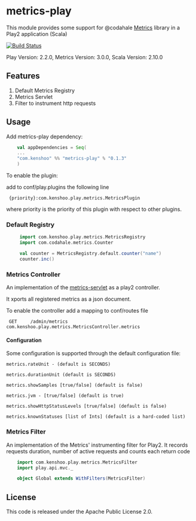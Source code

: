 # metrics-play

This module provides some support for @codahale [Metrics](http://metrics.codahale.com/) library in a Play2 application (Scala)

[![Build Status](https://travis-ci.org/kenshoo/metrics-play.png)](https://travis-ci.org/kenshoo/metrics-play)

Play Version: 2.2.0, Metrics Version: 3.0.0, Scala Version: 2.10.0

## Features

1. Default Metrics Registry
2. Metrics Servlet
3. Filter to instrument http requests


## Usage

Add metrics-play dependency:

```scala
    val appDependencies = Seq(
    ...
    "com.kenshoo" %% "metrics-play" % "0.1.3"
    )
```

To enable the plugin:

add to conf/play.plugins the following line

     {priority}:com.kenshoo.play.metrics.MetricsPlugin

where priority is the priority of this plugin with respect to other plugins.

### Default Registry

```scala
     import com.kenshoo.play.metrics.MetricsRegistry
     import com.codahale.metrics.Counter

     val counter = MetricsRegistry.default.counter("name")
     counter.inc()
````

### Metrics Controller

An implementation of the [metrics-servlet](http://metrics.codahale.com/manual/servlets/) as a play2 controller.

It xports all registered metrics as a json document.

To enable the controller add a mapping to conf/routes file

     GET     /admin/metrics              com.kenshoo.play.metrics.MetricsController.metrics
     
#### Configuration
Some configuration is supported through the default configuration file:

    metrics.rateUnit - (default is SECONDS) 

    metrics.durationUnit (default is SECONDS)

    metrics.showSamples [true/false] (default is false)

    metrics.jvm - [true/false] (default is true)

    metrics.showHttpStatusLevels [true/false] (default is false)

    metrics.knownStatuses [list of Ints] (default is a hard-coded list)

### Metrics Filter

An implementation of the Metrics' instrumenting filter for Play2. It records requests duration, number of active requests and counts each return code


```scala
    import com.kenshoo.play.metrics.MetricsFilter
    import play.api.mvc._

    object Global extends WithFilters(MetricsFilter)
```

## License
This code is released under the Apache Public License 2.0.
